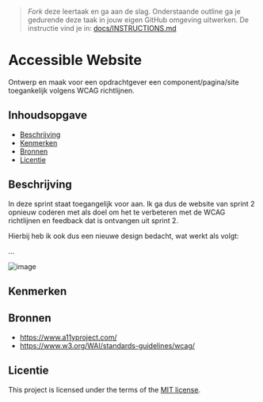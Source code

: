 > _Fork_ deze leertaak en ga aan de slag. Onderstaande outline ga je gedurende deze taak in jouw eigen GitHub omgeving uitwerken. De instructie vind je in: [docs/INSTRUCTIONS.md](https://github.com/fdnd-task/all-human-accessible-website/blob/main/docs/INSTRUCTIONS.md)

# Accessible Website

Ontwerp en maak voor een opdrachtgever een component/pagina/site toegankelijk volgens WCAG richtlijnen.

## Inhoudsopgave

  * [Beschrijving](#beschrijving)
  * [Kenmerken](#kenmerken)
  * [Bronnen](#bronnen)
  * [Licentie](#licentie)

## Beschrijving
<!-- In de Beschrijving staat hoe je project er uit ziet, hoe het werkt en wat je er mee kan. -->
In deze sprint staat toegangelijk voor aan. Ik ga dus de website van sprint 2 opnieuw coderen met als doel om het te verbeteren met de WCAG richtlijnen en feedback dat is ontvangen uit sprint 2. 

Hierbij heb ik ook dus een nieuwe design bedacht, wat werkt als volgt:

...

<!-- Voeg een mooie poster visual toe 📸 -->
![image](https://github.com/KaanKalmi/all-human-accessible-website/assets/144000125/5306c7a3-8c4c-4a92-8657-d5313cc35652)

<!-- Voeg een link toe naar Github Pages 🌐-->

## Kenmerken
<!-- Bij Kenmerken staat welke technieken zijn gebruikt en hoe. Wat is de HTML structuur? Wat zijn de belangrijkste dingen in CSS? Wat is er met Javascript gedaan en hoe? Misschien heb je een framwork of library gebruikt? -->



## Bronnen
* https://www.a11yproject.com/
* https://www.w3.org/WAI/standards-guidelines/wcag/
## Licentie


This project is licensed under the terms of the [MIT license](./LICENSE).
